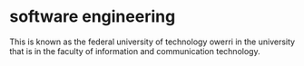 # software engineering 

This is known as the federal university of technology owerri in the university 
that is in the faculty of information and communication technology. 

